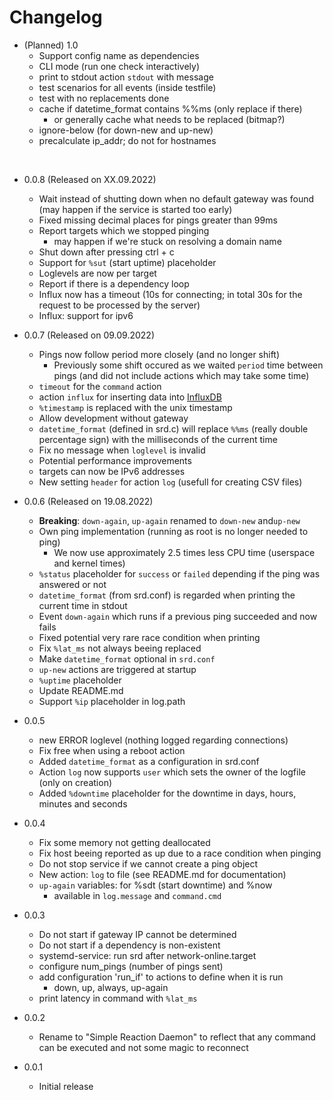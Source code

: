 
# Changelog


* (Planned) 1.0
    * Support config name as dependencies
    * CLI mode (run one check interactively)
    * print to stdout action `stdout` with message
    * test scenarios for all events (inside testfile)
    * test with no replacements done
    * cache if datetime_format contains %%ms (only replace if there)
        * or generally cache what needs to be replaced (bitmap?)
    * ignore-below (for down-new and up-new)
    * precalculate ip_addr; do not for hostnames

<br />

* 0.0.8 (Released on XX.09.2022)
    * Wait instead of shutting down when no default gateway was found (may happen if the service is started too early)
    * Fixed missing decimal places for pings greater than 99ms
    * Report targets which we stopped pinging
        * may happen if we're stuck on resolving a domain name 
    * Shut down after pressing ctrl + c
    * Support for `%sut` (start uptime) placeholder
    * Loglevels are now per target
    * Report if there is a dependency loop
    * Influx now has a timeout (10s for connecting; in total 30s for the request to be processed by the server)
    * Influx: support for ipv6

* 0.0.7 (Released on 09.09.2022)
    * Pings now follow period more closely (and no longer shift)
        * Previously some shift occured as we waited `period` time between pings (and did not include actions which may take some time)
    * `timeout` for the `command` action
    * action `influx` for inserting data into [InfluxDB](https://www.influxdata.com/)
    * `%timestamp` is replaced with the unix timestamp
    * Allow development without gateway
    * `datetime_format` (defined in srd.c) will replace `%%ms` (really double percentage sign) with the milliseconds of the current time 
    * Fix no message when `loglevel` is invalid
    * Potential performance improvements
    * targets can now be IPv6 addresses
    * New setting `header` for action `log` (usefull for creating CSV files)

* 0.0.6 (Released on 19.08.2022)
    * **Breaking**: `down-again`, `up-again` renamed to `down-new` and`up-new`
    * Own ping implementation (running as root is no longer needed to ping)
        * We now use approximately 2.5 times less CPU time (userspace and kernel times)
    * `%status` placeholder for `success` or `failed` depending if the ping was answered or not
    * `datetime_format` (from srd.conf) is regarded when printing the current time in stdout
    * Event `down-again` which runs if a previous ping succeeded and now fails
    * Fixed potential very rare race condition when printing
    * Fix `%lat_ms` not always beeing replaced
    * Make `datetime_format` optional in `srd.conf`
    * `up-new` actions are triggered at startup
    * `%uptime` placeholder
    * Update README.md
    * Support `%ip` placeholder in log.path

* 0.0.5
    * new ERROR loglevel (nothing logged regarding connections)
    * Fix free when using a reboot action
    * Added `datetime_format` as a configuration in srd.conf
    * Action `log` now supports `user` which sets the owner of the logfile (only on creation)
    * Added `%downtime` placeholder for the downtime in days, hours, minutes and seconds

* 0.0.4
    * Fix some memory not getting deallocated
    * Fix host beeing reported as up due to a race condition when pinging
    * Do not stop service if we cannot create a ping object
    * New action: `log` to file (see README.md for documentation)
    * `up-again` variables: for %sdt (start downtime) and %now
        * available in `log.message` and `command.cmd`

* 0.0.3
    * Do not start if gateway IP cannot be determined
    * Do not start if a dependency is non-existent
    * systemd-service: run srd after network-online.target
    * configure num_pings (number of pings sent)
    * add configuration 'run_if' to actions to define when it is run
        * down, up, always, up-again
    * print latency in command with `%lat_ms`

* 0.0.2
    * Rename to "Simple Reaction Daemon" to reflect that any command can be executed and not some magic to reconnect

* 0.0.1
    * Initial release
